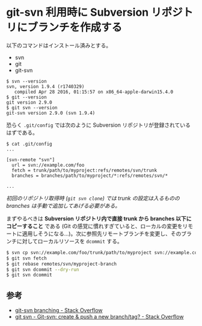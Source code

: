 # git-svn 利用時に Subversion リポジトリにブランチを作成する

以下のコマンドはインストール済みとする。

* svn
* git
* git-svn

```
$ svn --version
svn, version 1.9.4 (r1740329)
   compiled Apr 28 2016, 01:15:57 on x86_64-apple-darwin15.4.0
$ git --version
git version 2.9.0
$ git svn --version
git-svn version 2.9.0 (svn 1.9.4)
```

恐らく `.git/config` では次のように Subversion リポジトリが登録されているはずである。

```
$ cat .git/config
...

[svn-remote "svn"]
  url = svn://example.com/foo
  fetch = trunk/path/to/myproject:refs/remotes/svn/trunk
  branches = branches/path/to/myproject/*:refs/remotes/svn/*

...
```

_初回のリポジトリ取得時 (`git svn clone`) では trunk の設定は入るものの branches は手動で追加してあげる必要がある。_

まずやるべきは **Subversion リポジトリ内で直接 trunk から branches 以下にコピーすること** である (Git の感覚に慣れすぎていると、ローカルの変更をリモートに適用しそうになる…)。次に参照先リモートブランチを変更し、そのブランチに対してローカルリソースを `dcommit` する。

```sh
$ svn cp svn://example.com/foo/trunk/path/to/myproject svn://example.com/foo/branches/path/to/myproject/myproject-branch 
$ git svn fetch
$ git rebase remotes/svn/myproject-branch
$ git svn dcommit --dry-run
$ git svn dcommit
```

## 参考

- [git-svn branching - Stack Overflow](http://stackoverflow.com/questions/2974016/git-svn-branching)
- [git svn - Git-svn: create & push a new branch/tag? - Stack Overflow](http://stackoverflow.com/questions/2490794/git-svn-create-push-a-new-branch-tag)
